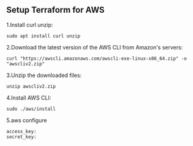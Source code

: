 ## Setup Terraform for AWS

1.Install curl unzip:

```
sudo apt install curl unzip

```

2.Download the latest version of the AWS CLI from Amazon's servers:

```
curl "https://awscli.amazonaws.com/awscli-exe-linux-x86_64.zip" -o "awscliv2.zip"

```

3.Unzip the downloaded files:

```
unzip awscliv2.zip

```
4.Install AWS CLI:

```
sudo ./aws/install
```

5.aws configure
```
access_key:
secret_key:

```
